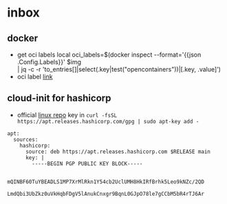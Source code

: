 # inbox

## docker

* get oci labels
  local oci_labels=$(docker inspect --format='{{json .Config.Labels}}' $img \
	  | jq -c -r 'to_entries[]|select(.key|test("opencontainers"))|[.key, .value]')
* oci label [link](https://github.com/opencontainers/image-spec/blob/master/annotations.md#pre-defined-annotation-keys) 

## cloud-init for hashicorp

* official [linux repo](https://www.hashicorp.com/blog/announcing-the-hashicorp-linux-repository)
key in `curl -fsSL https://apt.releases.hashicorp.com/gpg | sudo apt-key add -`
```
apt:
  sources:
    hashicorp:
      source: deb https://apt.releases.hashicorp.com $RELEASE main
      key: |
        -----BEGIN PGP PUBLIC KEY BLOCK-----
        
        mQINBF60TuYBEADLS1MP7XrMlRkn1Y54cb2UclUMH8HkIRfBrhk5Leo9kNZc/2QD
        LmdQbi3UbZkz0uVkHqbFDgV5lAnukCnxgr9BqnL0GJpO78le7gCCbM5bR4rTJ6Ar

```
